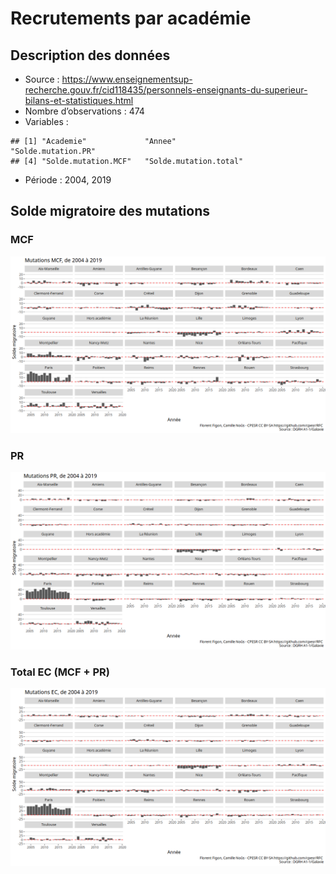 Recrutements par académie
================

## Description des données

  - Source :
    <https://www.enseignementsup-recherche.gouv.fr/cid118435/personnels-enseignants-du-superieur-bilans-et-statistiques.html>
  - Nombre d’observations : 474
  - Variables :

<!-- end list -->

    ## [1] "Academie"             "Annee"                "Solde.mutation.PR"   
    ## [4] "Solde.mutation.MCF"   "Solde.mutation.total"

  - Période : 2004, 2019

## Solde migratoire des mutations

### MCF

![](Academies_files/figure-gfm/solde.mutations.MCF.1-1.png)<!-- -->

### PR

![](Academies_files/figure-gfm/solde.mutations.PR.1-1.png)<!-- -->

### Total EC (MCF + PR)

![](Academies_files/figure-gfm/solde.mutations.total.1-1.png)<!-- -->
